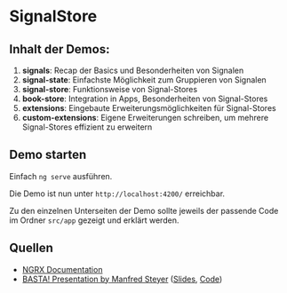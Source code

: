# SignalStore

## Inhalt der Demos:

1. **signals**: Recap der Basics und Besonderheiten von Signalen
2. **signal-state**: Einfachste Möglichkeit zum Gruppieren von Signalen
3. **signal-store**: Funktionsweise von Signal-Stores
4. **book-store**: Integration in Apps, Besonderheiten von Signal-Stores
5. **extensions**: Eingebaute Erweiterungsmöglichkeiten für Signal-Stores
6. **custom-extensions**: Eigene Erweiterungen schreiben, um mehrere Signal-Stores effizient zu erweitern

## Demo starten

Einfach `ng serve` ausführen.

Die Demo ist nun unter `http://localhost:4200/` erreichbar.

Zu den einzelnen Unterseiten der Demo sollte jeweils der passende Code im Ordner ``src/app`` gezeigt und erklärt werden.

## Quellen

- [NGRX Documentation](https://ngrx.io/guide/signals/signal-store)
- [BASTA! Presentation by Manfred Steyer](https://www.angulararchitects.io/en/presentations/leveraging-the-new-ngrx-signal-store-2/) ([Slides](https://speakerdeck.com/manfredsteyer/the-new-ngrx-signal-store-for-angular-3-plus-n-flavors), [Code](https://github.com/manfredsteyer/standalone-example-cli/tree/arc-signal-store-2))

